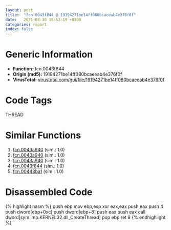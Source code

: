 ```yaml
---
layout: post
title:  "fcn.0043f844 @ 19194271be14ff080bcaeeab4e376f0f"
date:   2021-08-30 15:52:19 +0300
categories: report
index: false
---
```


# Generic Information
- **Function:** fcn.0043f844
- **Origin (md5):** 19194271be14ff080bcaeeab4e376f0f
- **VirusTotal:** [virustotal.com/gui/file/19194271be14ff080bcaeeab4e376f0f][virustotal_ref]

# Code Tags
<span class="tag" id="THREAD">THREAD</span>


# Similar Functions

1. [fcn.0043a940][similar_1_ref] (sim.: 1.0)
2. [fcn.0043a940][similar_2_ref] (sim.: 1.0)
3. [fcn.0043a940][similar_3_ref] (sim.: 1.0)
4. [fcn.0043f844][similar_4_ref] (sim.: 1.0)
5. [fcn.00443ba1][similar_5_ref] (sim.: 1.0)


# Disassembled Code

{% highlight nasm %}
push ebp
mov ebp,esp
xor eax,eax
push eax
push 4
push dword[ebp+0xc]
push dword[ebp+8]
push eax
push eax
call dword[sym.imp.KERNEL32.dll_CreateThread]
pop ebp
ret 8
{% endhighlight %}


[similar_1_ref]: /report/fcn.0043a940@3d7f25d788af3e7f7707a736ac852465
[similar_2_ref]: /report/fcn.0043a940@a314f14b11fc4f772a3e30c11b5cb1d4
[similar_3_ref]: /report/fcn.0043a940@1266d43f34f3aa1d71c3eb8ec80f6e2f
[similar_4_ref]: /report/fcn.0043f844@c077742bdc6d4f2c0ca7d0e2a6a94acf
[similar_5_ref]: /report/fcn.00443ba1@820356b443df86d107b675e725c13af0
[virustotal_ref]: https://www.virustotal.com/gui/file/19194271be14ff080bcaeeab4e376f0f